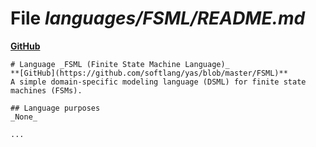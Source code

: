 # File _languages/FSML/README.md_
**[GitHub](https://github.com/softlang/yas/blob/master/languages/FSML/README.md)**
```
# Language _FSML (Finite State Machine Language)_
**[GitHub](https://github.com/softlang/yas/blob/master/FSML)**
A simple domain-specific modeling language (DSML) for finite state machines (FSMs).

## Language purposes
_None_

...
```
